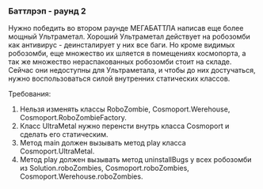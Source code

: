 
### Баттлрэп - раунд 2

Нужно победить во втором раунде МЕГАБАТТЛА написав еще более мощный Ультраметал.
Хороший Ультраметал действует на робозомби как антивирус - деинсталирует у них все баги.
Но кроме видимых робозомби, еще множество их шляется в помещениях космопорта, а так же множество нераспакованных робозомби стоит на складе.
Сейчас они недоступны для Ультраметала, и чтобы до них достучаться, нужно воспользоваться силой внутренних статических классов.


Требования:
1.	Нельзя изменять классы RoboZombie, Cosmoport.Werehouse, Cosmoport.RoboZombieFactory.
2.	Класс UltraMetal нужно перенсти внутрь класса Cosmoport и сделать его статическим.
3.	Метод main должен вызывать метод play класса Cosmoport.UltraMetal.
4.	Метод play должен вызывать метод uninstallBugs у всех робозомби из Solution.roboZombies, Cosmoport.roboZombies, Cosmoport.Werehouse.roboZombies.


